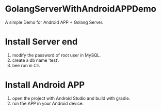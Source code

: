 # GolangServerWithAndroidAPPDemo
A simple Demo for Android APP + Golang Server.

# Install Server end
1. modify the password of root user in MySQL.
2. create a db name 'test'.
3. bee run in Cli.

# Install Android APP
1. open the project with Android Studio and build with gradle.
2. run the APP in your Android device.

